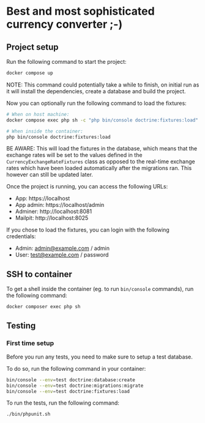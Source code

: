 # Best and most sophisticated currency converter ;-)

## Project setup

Run the following command to start the project:

```bash
docker compose up
```

NOTE: This command could potentially take a while to finish, on initial run as it will install the dependencies, create a database and build the project.

Now you can optionally run the following command to load the fixtures:

```bash
# When on host machine:
docker compose exec php sh -c "php bin/console doctrine:fixtures:load"

# When inside the container:
php bin/console doctrine:fixtures:load
```

BE AWARE: This will load the fixtures in the database, which means that the exchange rates will be set to the values defined in the `CurrencyExchangeRateFixtures`
class as opposed to the real-time exchange rates which have been loaded automatically after the migrations ran. This however can still be updated later.

Once the project is running, you can access the following URLs:

- App: https://localhost
- App admin: https://localhost/admin
- Adminer: http://localhost:8081
- Mailpit: http://localhost:8025

If you chose to load the fixtures, you can login with the following credentials:

- Admin: admin@example.com / admin
- User: test@example.com / password

## SSH to container

To get a shell inside the container (eg. to run `bin/console` commands), run the following command:

```bash
docker composer exec php sh
```

## Testing

### First time setup

Before you run any tests, you need to make sure to setup a test database.

To do so, run the following command in your container:

```bash
bin/console --env=test doctrine:database:create
bin/console --env=test doctrine:migrations:migrate
bin/console --env=test doctrine:fixtures:load
```

To run the tests, run the following command:

```bash
./bin/phpunit.sh
```
